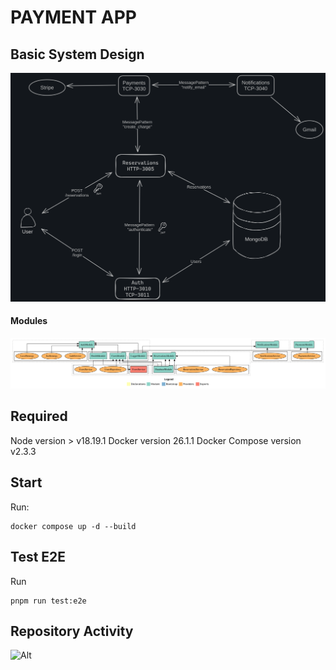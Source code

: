 # PAYMENT APP

## Basic System Design
![alt text](image/payment_app_system_design.png)

#### Modules
![Alt](image/modules.svg "Modules")

## Required
Node version > v18.19.1
Docker version 26.1.1
Docker Compose version v2.3.3

## Start
Run:
```
docker compose up -d --build
```

## Test E2E
Run
```
pnpm run test:e2e
```

## Repository Activity
![Alt](https://repobeats.axiom.co/api/embed/35ce0bf7b6a8c7af97cd4ab3f5945294c0d2348d.svg "Repobeats analytics image")

